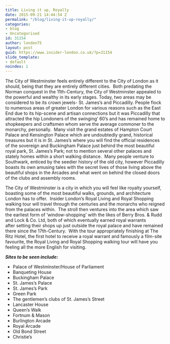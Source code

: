 ```yaml
---
title: Living it up, Royally
date: 2015-09-21 14:44:54 Z
permalink: "/blog/living-it-up-royally/"
categories:
- blog
- Uncategorised
id: 31154
author: london75
layout: post
guid: https://www.insider-london.co.uk/?p=31154
slide_template:
- default
noindex: 1
---
```


The City of Westminster feels entirely different to the City of London as it should, being that they are entirely different cities.  Both predating the Norman conquest in the 11th-Century, the City of Westminster appealed to the powerful and wealthy in its early stages. Today, two areas may be considered to be its crown jewels- St. James&#8217;s and Piccadilly. People flock to numerous areas of greater London for various reasons such as the East End due to its hip-scene and artisan connections but it was Piccadilly that attracted the hip Londoners of the swinging&#8217; 60&#8217;s and has remained home to shopkeepers and craftsmen whom serve the average commoner to the monarchy, personally.  Many visit the grand estates of Hampton Court Palace and Kensington Palace which are undoubtedly grand, historical treasures but it is in St. James&#8217;s where you will find the official residences of the sovereign and Buckingham Palace just behind the most beautiful royal park, St. James&#8217;s Park; not to mention several other palaces and stately homes within a short walking distance.  Many people venture to Southwark, enticed by the seedier history of the old city, however Piccadilly boasts its own amusing tales with the secret lives of those living above the beautiful shops in the Arcades and what went on behind the closed doors of the clubs and assembly rooms.

The City of Westminster is a city in which you will feel like royalty yourself, boasting some of the most beautiful walks, grounds, and architecture London has to offer.  Insider London&#8217;s Royal Living and Royal Shopping walking tour will travel through the centuries and the monarchs who reigned from the palaces within.  The stroll then ventures into the area which saw the earliest form of &#8216;window-shopping&#8217; with the likes of Berry Bros. & Rudd and Lock & Co. Ltd, both of which eventually earned royal warrants after setting their shops up just outside the royal palace and have remained there since the 17th-Century.  With the tour appropriately finishing at The Ritz Hotel, the first hotel to receive a royal warrant and famously a film-site favourite, the Royal Living and Royal Shopping walking tour will have you feeling all the more English for visiting.

**_Sites to be seen include:_**

  * Palace of Westminster/House of Parliament
  * Banqueting House
  * Buckingham Palace
  * St. James’s Palace
  * St. James’s Park
  * Green Park
  * The gentlemen’s clubs of St. James’s Street
  * Lancaster House
  * Queen’s Walk
  * Fortnum & Mason
  * Burlington Arcade
  * Royal Arcade
  * Old Bond Street
  * Christie’s

&nbsp;

